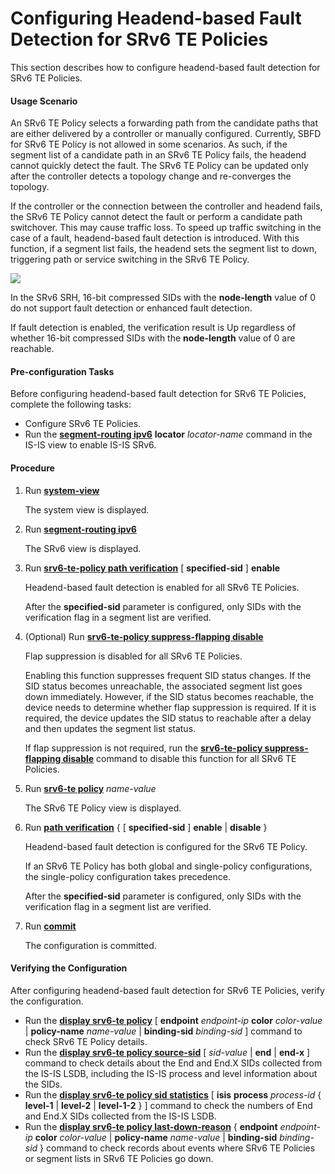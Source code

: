 Configuring Headend-based Fault Detection for SRv6 TE Policies
==============================================================

This section describes how to configure headend-based fault detection for SRv6 TE Policies.

#### Usage Scenario

An SRv6 TE Policy selects a forwarding path from the candidate paths that are either delivered by a controller or manually configured. Currently, SBFD for SRv6 TE Policy is not allowed in some scenarios. As such, if the segment list of a candidate path in an SRv6 TE Policy fails, the headend cannot quickly detect the fault. The SRv6 TE Policy can be updated only after the controller detects a topology change and re-converges the topology.

If the controller or the connection between the controller and headend fails, the SRv6 TE Policy cannot detect the fault or perform a candidate path switchover. This may cause traffic loss. To speed up traffic switching in the case of a fault, headend-based fault detection is introduced. With this function, if a segment list fails, the headend sets the segment list to down, triggering path or service switching in the SRv6 TE Policy.

![](../../../../public_sys-resources/note_3.0-en-us.png) 

In the SRv6 SRH, 16-bit compressed SIDs with the **node-length** value of 0 do not support fault detection or enhanced fault detection.

If fault detection is enabled, the verification result is Up regardless of whether 16-bit compressed SIDs with the **node-length** value of 0 are reachable.



#### Pre-configuration Tasks

Before configuring headend-based fault detection for SRv6 TE Policies, complete the following tasks:

* Configure SRv6 TE Policies.
* Run the [**segment-routing ipv6**](cmdqueryname=segment-routing+ipv6) **locator** *locator-name* command in the IS-IS view to enable IS-IS SRv6.

#### Procedure

1. Run [**system-view**](cmdqueryname=system-view)
   
   
   
   The system view is displayed.
2. Run [**segment-routing ipv6**](cmdqueryname=segment-routing+ipv6)
   
   
   
   The SRv6 view is displayed.
3. Run [**srv6-te-policy path verification**](cmdqueryname=srv6-te-policy+path+verification) [ **specified-sid** ] **enable**
   
   
   
   Headend-based fault detection is enabled for all SRv6 TE Policies.
   
   
   
   After the **specified-sid** parameter is configured, only SIDs with the verification flag in a segment list are verified.
4. (Optional) Run [**srv6-te-policy suppress-flapping disable**](cmdqueryname=srv6-te-policy+suppress-flapping+disable)
   
   
   
   Flap suppression is disabled for all SRv6 TE Policies.
   
   
   
   Enabling this function suppresses frequent SID status changes. If the SID status becomes unreachable, the associated segment list goes down immediately. However, if the SID status becomes reachable, the device needs to determine whether flap suppression is required. If it is required, the device updates the SID status to reachable after a delay and then updates the segment list status.
   
   If flap suppression is not required, run the [**srv6-te-policy suppress-flapping disable**](cmdqueryname=srv6-te-policy+suppress-flapping+disable) command to disable this function for all SRv6 TE Policies.
5. Run [**srv6-te policy**](cmdqueryname=srv6-te+policy) *name-value*
   
   
   
   The SRv6 TE Policy view is displayed.
6. Run [**path verification**](cmdqueryname=path+verification) { [ **specified-sid** ] **enable** | **disable** }
   
   
   
   Headend-based fault detection is configured for the SRv6 TE Policy.
   
   
   
   If an SRv6 TE Policy has both global and single-policy configurations, the single-policy configuration takes precedence.
   
   
   
   After the **specified-sid** parameter is configured, only SIDs with the verification flag in a segment list are verified.
7. Run [**commit**](cmdqueryname=commit)
   
   
   
   The configuration is committed.

#### Verifying the Configuration

After configuring headend-based fault detection for SRv6 TE Policies, verify the configuration.

* Run the [**display srv6-te policy**](cmdqueryname=display+srv6-te+policy) [ **endpoint** *endpoint-ip* **color** *color-value* | **policy-name** *name-value* | **binding-sid** *binding-sid* ] command to check SRv6 TE Policy details.
* Run the [**display srv6-te policy source-sid**](cmdqueryname=display+srv6-te+policy+source-sid) [ *sid-value* | **end** | **end-x** ] command to check details about the End and End.X SIDs collected from the IS-IS LSDB, including the IS-IS process and level information about the SIDs.
* Run the [**display srv6-te policy sid statistics**](cmdqueryname=display+srv6-te+policy+sid+statistics) [ **isis** **process** *process-id* { **level-1** | **level-2** | **level-1-2** } ] command to check the numbers of End and End.X SIDs collected from the IS-IS LSDB.
* Run the [**display srv6-te policy last-down-reason**](cmdqueryname=display+srv6-te+policy+last-down-reason) { **endpoint** *endpoint-ip* **color** *color-value* | **policy-name** *name-value* | **binding-sid** *binding-sid* } command to check records about events where SRv6 TE Policies or segment lists in SRv6 TE Policies go down.